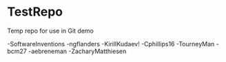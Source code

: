 # TestRepo
Temp repo for use in Git demo

-SoftwareInventions
-ngflanders
-KirillKudaev!
-Cphillips16
-TourneyMan
-bcm27
-aebreneman
-ZacharyMatthiesen